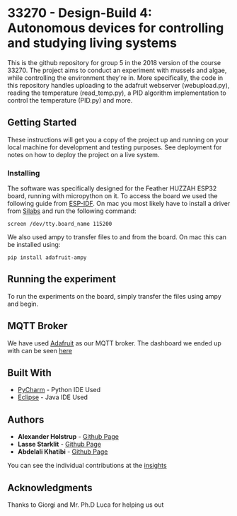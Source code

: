 # 33270 - Design-Build 4: Autonomous devices for controlling and studying living systems 

This is the github repository for group 5 in the 2018 version of the course 33270. The project aims to conduct an experiment with mussels and algae, while controlling the environment they're in. More specifically, the code in this repository handles uploading to the adafruit webserver (webupload.py), reading the temperature (read_temp.py), a PID algorithm implementation to control the temperature (PID.py) and more. 

## Getting Started

These instructions will get you a copy of the project up and running on your local machine for development and testing purposes. See deployment for notes on how to deploy the project on a live system.

### Installing

The software was specifically designed for the Feather HUZZAH ESP32 board, running with micropython on it. 
To access the board we used the following guide from [ESP-IDF](http://esp-idf.readthedocs.io/en/latest/get-started/establish-serial-connection.html). On mac you most likely have to install a driver from [Silabs](https://www.silabs.com/products/development-tools/software/usb-to-uart-bridge-vcp-drivers) and run the following command:

```
screen /dev/tty.board_name 115200
```

We also used ampy to transfer files to and from the board. On mac this can be installed using: 

```
pip install adafruit-ampy
```

## Running the experiment

To run the experiments on the board, simply transfer the files using ampy and begin. 

## MQTT Broker

We have used [Adafruit](https://io.adafruit.com) as our MQTT broker. The dashboard we ended up with can be seen [here](https://io.adafruit.com/abho/dashboards/design-build-dashboard)

## Built With

* [PyCharm](https://www.jetbrains.com/pycharm/download/#section=mac) - Python IDE Used
* [Eclipse](http://www.eclipse.org/downloads/) - Java IDE Used


## Authors

* **Alexander Holstrup** - [Github Page](https://github.com/Holstrup)
* **Lasse Starklit** - [Github Page](https://github.com/lassestarklit)
* **Abdelali Khatibi** - [Github Page](https://github.com/thecoder2297)


You can see the individual contributions at the [insights](https://github.com/Holstrup/DesignBuild4/graphs/contributors)

## Acknowledgments

Thanks to Giorgi and Mr. Ph.D Luca for helping us out
